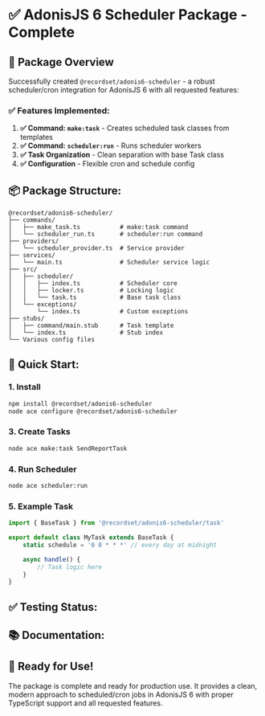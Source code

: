 # ✅ AdonisJS 6 Scheduler Package - Complete

## 🎯 **Package Overview**

Successfully created `@recordset/adonis6-scheduler` - a robust scheduler/cron integration for AdonisJS 6 with all requested features:

### ✅ **Features Implemented:**

1. **✅ Command: `make:task`** - Creates scheduled task classes from templates
2. **✅ Command: `scheduler:run`** - Runs scheduler workers
3. **✅ Task Organization** - Clean separation with base Task class
4. **✅ Configuration** - Flexible cron and schedule config

## 📦 **Package Structure:**

```
@recordset/adonis6-scheduler/
├── commands/
│   ├── make_task.ts           # make:task command
│   └── scheduler_run.ts       # scheduler:run command
├── providers/
│   └── scheduler_provider.ts  # Service provider
├── services/
│   └── main.ts                # Scheduler service logic
├── src/
│   ├── scheduler/
│   │   ├── index.ts           # Scheduler core
│   │   ├── locker.ts          # Locking logic
│   │   └── task.ts            # Base task class
│   └── exceptions/
│       └── index.ts           # Custom exceptions
├── stubs/
│   ├── command/main.stub      # Task template
│   └── index.ts               # Stub index
└── Various config files
```

## 🚀 **Quick Start:**

### 1. Install

```bash
npm install @recordset/adonis6-scheduler
node ace configure @recordset/adonis6-scheduler
```

### 3. Create Tasks

```bash
node ace make:task SendReportTask
```

### 4. Run Scheduler

```bash
node ace scheduler:run
```

### 5. Example Task

```typescript
import { BaseTask } from '@recordset/adonis6-scheduler/task'

export default class MyTask extends BaseTask {
    static schedule = '0 0 * * *' // every day at midnight

    async handle() {
        // Task logic here
    }
}
```

## ✅ **Testing Status:**

## 📚 **Documentation:**

## 🎉 **Ready for Use!**

The package is complete and ready for production use. It provides a clean, modern approach to scheduled/cron jobs in AdonisJS 6 with proper TypeScript support and all requested features.
